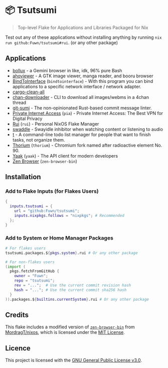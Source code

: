 # 📦 Tsutsumi

> Top-level Flake for Applications and Libraries Packaged for Nix

Test out any of these applications without installing anything by running
`nix run github:Fuwn/tsutsumi#rui`. (or any other package)

## Applications

- [bollux](https://tildegit.org/acdw/bollux) - a Gemini browser in like, idk, 96% pure Bash
- [ahoviewer](https://github.com/ahodesuka/ahoviewer) - A GTK image viewer, manga reader, and booru browser
- [BindToInterface](https://github.com/JsBergbau/BindToInterface) (`bindtointerface`) - With this program you can bind applications to a specific network interface / network adapter.
- [cargo-clean-all](https://github.com/dnlmlr/cargo-clean-all)
- [chan-downloader](https://github.com/nixports/chan-downloader) - CLI to download all images/webms in a 4chan thread
- [git-sumi](https://github.com/welpo/git-sumi) - The non-opinionated Rust-based commit message linter.
- [Private Internet Access](https://www.privateinternetaccess.com/) (`pia`) - Private Internet Access: The Best VPN for Digital Privacy
- [Rui](https://github.com/Fuwn/rui/) (`rui`) - Personal NixOS Flake Manager
- [swaddle](https://github.com/ATTron/swaddle) - Swayidle inhibitor when watching content or listening to audio
- [t](https://github.com/nixports/t) - A command-line todo list manager for people that want to finish tasks, not organize them.
- [Thorium](https://thorium.rocks/) (`thorium`) - Chromium fork named after radioactive element No. 90.
- [Yaak](https://yaak.app/) (`yaak`) - The API client for modern developers
- [Zen Browser](https://zen-browser.app/) (`zen-browser-bin`)

## Installation

### Add to Flake Inputs (for Flakes Users)

```nix
{
  inputs.tsutsumi = {
    url = "github:Fuwn/tsutsumi";
    inputs.nixpkgs.follows = "nixpkgs"; # Recommended
  };
}
```

### Add to System or Home Manager Packages

```nix
# For flakes users
tsutsumi.packages.${pkgs.system}.rui # Or any other package

# For non-flakes users
(import (
  pkgs.fetchFromGitHub {
    owner = "Fuwn";
    repo = "tsutsumi";
    rev = "...";  # Use the current commit revision hash
    hash = "..."; # Use the current commit sha256 hash
  }
)).packages.${builtins.currentSystem}.rui # Or any other package
```

## Credits

This flake includes a modified version of
[`zen-browser-bin`](https://github.com/MordragT/nixos/blob/master/pkgs/by-name/zen-browser-bin/default.nix)
from [MordragT/nixos](https://github.com/MordragT/nixos), which is licensed
under the [MIT License](https://github.com/MordragT/nixos/blob/master/license).

## Licence

This project is licensed with the [GNU General Public License v3.0](./LICENSE.txt).
